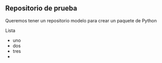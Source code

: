 ## Repositorio de prueba

Queremos tener un repositorio modelo para crear un paquete de Python

Lista
- uno
- dos
- tres
- 


